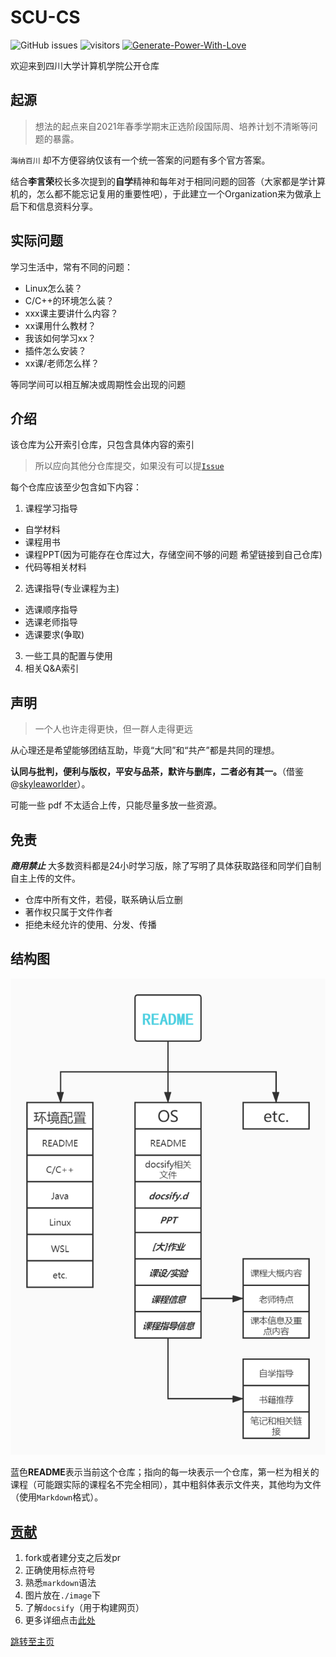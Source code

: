 # SCU-CS

![GitHub issues](https://img.shields.io/github/issues/SCU-CS/ComputerNetwork)
![visitors](https://visitor-badge.glitch.me/badge?page_id=SCU-CS.ComputerNetwork)
[![Generate-Power-With-Love](https://img.shields.io/badge/Generate--Power--With-Love-red)](https://github.com/SCU-CS/Contributors)


欢迎来到四川大学计算机学院公开仓库

## 起源

>   想法的起点来自2021年春季学期末正选阶段国际周、培养计划不清晰等问题的暴露。

`海纳百川` 却不方便容纳仅该有一个统一答案的问题有多个官方答案。

结合**李言荣**校长多次提到的**自学**精神和每年对于相同问题的回答（大家都是学计算机的，怎么都不能忘记复用的重要性吧），于此建立一个Organization来为做承上启下和信息资料分享。

## 实际问题

学习生活中，常有不同的问题：

-   Linux怎么装？
-   C/C++的环境怎么装？
-   xxx课主要讲什么内容？
-   xx课用什么教材？
-   我该如何学习xx？
-   插件怎么安装？
-   xx课/老师怎么样？

等同学间可以相互解决或周期性会出现的问题

## 介绍

该仓库为公开索引仓库，只包含具体内容的索引

>   所以应向其他分仓库提交，如果没有可以提[`Issue`](https://github.com/SCU-CS/README/issues/new/choose)

每个仓库应该至少包含如下内容：
1. 课程学习指导
  - 自学材料
  - 课程用书
  - 课程PPT(因为可能存在仓库过大，存储空间不够的问题 希望链接到自己仓库)
  - 代码等相关材料
2. 选课指导(专业课程为主)
  - 选课顺序指导
  - 选课老师指导
  - 选课要求(争取)
3. 一些工具的配置与使用
4. 相关Q&A索引

## 声明

> 一个人也许走得更快，但一群人走得更远

从心理还是希望能够团结互助，毕竟“大同”和“共产”都是共同的理想。

**认同与批判，便利与版权，平安与品茶，默许与删库，二者必有其一。**（借鉴@[skyleaworlder](https://github.com/TJ-CSCCG/TJCS-Course/blob/master/README.md#mega-%E5%A3%B0%E6%98%8E)）。

可能一些 pdf 不太适合上传，只能尽量多放一些资源。

## 免责

***商用禁止*** 大多数资料都是24小时学习版，除了写明了具体获取路径和同学们自制自主上传的文件。

- 仓库中所有文件，若侵，联系确认后立删
- 著作权只属于文件作者
- 拒绝未经允许的使用、分发、传播

## 结构图

![architecture](image/architecture.jpg)

蓝色**README**表示当前这个仓库；指向的每一块表示一个仓库，第一栏为相关的课程（可能跟实际的课程名不完全相同），其中粗斜体表示文件夹，其他均为文件（使用`Markdown`格式）。

## [贡献](Contribution.md)

1.  fork或者建分支之后发pr
2.  正确使用标点符号
3.  熟悉`markdown`语法
4.  图片放在`./image`下
5.  了解`docsify`（用于构建网页）
6.  更多详细点击[此处](Contribution.md)

[跳转至主页](https://github.com/SCU-CS)

